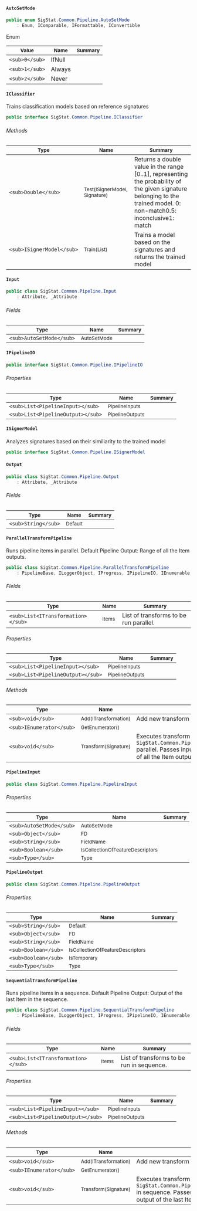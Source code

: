 #### `AutoSetMode`

```csharp
public enum SigStat.Common.Pipeline.AutoSetMode
    : Enum, IComparable, IFormattable, IConvertible

```

Enum

| <sub>Value</sub> | <sub>Name</sub> | <sub>Summary</sub> | 
| ---- | ---- | ---- | 
| `<sub>0</sub>` | IfNull |  | 
| `<sub>1</sub>` | Always |  | 
| `<sub>2</sub>` | Never |  | 


#### `IClassifier`

Trains classification models based on reference signatures
```csharp
public interface SigStat.Common.Pipeline.IClassifier

```

###### Methods

| <sub>Type</sub> | <sub>Name</sub> | <sub>Summary</sub> | 
| ---- | ---- | ---- | 
| `<sub>Double</sub>` | <sub>Test(ISignerModel, Signature)</sub> | Returns a double value in the range [0..1], representing the probability of the given signature belonging to the trained model.  <list type="bullet"><item>0: non-match</item><item>0.5: inconclusive</item><item>1: match</item></list> | 
| `<sub>ISignerModel</sub>` | <sub>Train(List<Signature>)</sub> | Trains a model based on the signatures and returns the trained model | 


#### `Input`

```csharp
public class SigStat.Common.Pipeline.Input
    : Attribute, _Attribute

```

###### Fields

| <sub>Type</sub> | <sub>Name</sub> | <sub>Summary</sub> | 
| ---- | ---- | ---- | 
| `<sub>AutoSetMode</sub>` | <sub>AutoSetMode</sub> |  | 


#### `IPipelineIO`

```csharp
public interface SigStat.Common.Pipeline.IPipelineIO

```

###### Properties

| <sub>Type</sub> | <sub>Name</sub> | <sub>Summary</sub> | 
| ---- | ---- | ---- | 
| `<sub>List<PipelineInput></sub>` | <sub>PipelineInputs</sub> |  | 
| `<sub>List<PipelineOutput></sub>` | <sub>PipelineOutputs</sub> |  | 


#### `ISignerModel`

Analyzes signatures based on their similiarity to the trained model
```csharp
public interface SigStat.Common.Pipeline.ISignerModel

```

#### `Output`

```csharp
public class SigStat.Common.Pipeline.Output
    : Attribute, _Attribute

```

###### Fields

| <sub>Type</sub> | <sub>Name</sub> | <sub>Summary</sub> | 
| ---- | ---- | ---- | 
| `<sub>String</sub>` | <sub>Default</sub> |  | 


#### `ParallelTransformPipeline`

Runs pipeline items in parallel.  <para>Default Pipeline Output: Range of all the Item outputs.</para>
```csharp
public class SigStat.Common.Pipeline.ParallelTransformPipeline
    : PipelineBase, ILoggerObject, IProgress, IPipelineIO, IEnumerable, ITransformation

```

###### Fields

| <sub>Type</sub> | <sub>Name</sub> | <sub>Summary</sub> | 
| ---- | ---- | ---- | 
| `<sub>List<ITransformation></sub>` | <sub>Items</sub> | List of transforms to be run parallel. | 


###### Properties

| <sub>Type</sub> | <sub>Name</sub> | <sub>Summary</sub> | 
| ---- | ---- | ---- | 
| `<sub>List<PipelineInput></sub>` | <sub>PipelineInputs</sub> |  | 
| `<sub>List<PipelineOutput></sub>` | <sub>PipelineOutputs</sub> |  | 


###### Methods

| <sub>Type</sub> | <sub>Name</sub> | <sub>Summary</sub> | 
| ---- | ---- | ---- | 
| `<sub>void</sub>` | <sub>Add(ITransformation)</sub> | Add new transform to the list. | 
| `<sub>IEnumerator</sub>` | <sub>GetEnumerator()</sub> |  | 
| `<sub>void</sub>` | <sub>Transform(Signature)</sub> | Executes transform `SigStat.Common.Pipeline.ParallelTransformPipeline.Items` parallel.  Passes input features for each.  Output is a range of all the Item outputs. | 


#### `PipelineInput`

```csharp
public class SigStat.Common.Pipeline.PipelineInput

```

###### Properties

| <sub>Type</sub> | <sub>Name</sub> | <sub>Summary</sub> | 
| ---- | ---- | ---- | 
| `<sub>AutoSetMode</sub>` | <sub>AutoSetMode</sub> |  | 
| `<sub>Object</sub>` | <sub>FD</sub> |  | 
| `<sub>String</sub>` | <sub>FieldName</sub> |  | 
| `<sub>Boolean</sub>` | <sub>IsCollectionOfFeatureDescriptors</sub> |  | 
| `<sub>Type</sub>` | <sub>Type</sub> |  | 


#### `PipelineOutput`

```csharp
public class SigStat.Common.Pipeline.PipelineOutput

```

###### Properties

| <sub>Type</sub> | <sub>Name</sub> | <sub>Summary</sub> | 
| ---- | ---- | ---- | 
| `<sub>String</sub>` | <sub>Default</sub> |  | 
| `<sub>Object</sub>` | <sub>FD</sub> |  | 
| `<sub>String</sub>` | <sub>FieldName</sub> |  | 
| `<sub>Boolean</sub>` | <sub>IsCollectionOfFeatureDescriptors</sub> |  | 
| `<sub>Boolean</sub>` | <sub>IsTemporary</sub> |  | 
| `<sub>Type</sub>` | <sub>Type</sub> |  | 


#### `SequentialTransformPipeline`

Runs pipeline items in a sequence.  <para>Default Pipeline Output: Output of the last Item in the sequence.</para>
```csharp
public class SigStat.Common.Pipeline.SequentialTransformPipeline
    : PipelineBase, ILoggerObject, IProgress, IPipelineIO, IEnumerable, ITransformation

```

###### Fields

| <sub>Type</sub> | <sub>Name</sub> | <sub>Summary</sub> | 
| ---- | ---- | ---- | 
| `<sub>List<ITransformation></sub>` | <sub>Items</sub> | List of transforms to be run in sequence. | 


###### Properties

| <sub>Type</sub> | <sub>Name</sub> | <sub>Summary</sub> | 
| ---- | ---- | ---- | 
| `<sub>List<PipelineInput></sub>` | <sub>PipelineInputs</sub> |  | 
| `<sub>List<PipelineOutput></sub>` | <sub>PipelineOutputs</sub> |  | 


###### Methods

| <sub>Type</sub> | <sub>Name</sub> | <sub>Summary</sub> | 
| ---- | ---- | ---- | 
| `<sub>void</sub>` | <sub>Add(ITransformation)</sub> | Add new transform to the list. | 
| `<sub>IEnumerator</sub>` | <sub>GetEnumerator()</sub> |  | 
| `<sub>void</sub>` | <sub>Transform(Signature)</sub> | Executes transform `SigStat.Common.Pipeline.SequentialTransformPipeline.Items` in sequence.  Passes input features for each.  Output is the output of the last Item in the sequence. | 


